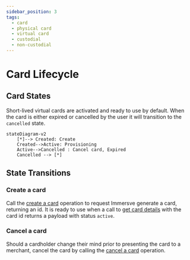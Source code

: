 ```yaml
---
sidebar_position: 3
tags:
  - card
  - physical card
  - virtual card
  - custodial
  - non-custodial
---
```


# Card Lifecycle

## Card States

Short-lived virtual cards are activated and ready to use by default. When the card is either expired or cancelled by the user it will transition to the `cancelled` state.

```mermaid
stateDiagram-v2
    [*]--> Created: Create
    Created-->Active: Provisioning
    Active-->Cancelled : Cancel card, Expired
    Cancelled --> [*]
```

## State Transitions

### Create a card

Call the [create a card](/api-reference/create-a-card) operation to request Immersve generate a card, returning an id.
It is ready to use when a call to [get card details](/api-reference/get-card-details) with the card id returns a payload with status `active`.

### Cancel a card

Should a cardholder change their mind prior to presenting the card to a merchant, cancel the card by calling the [cancel a card](/api-reference/cancel-a-card-asynchronously) operation.
